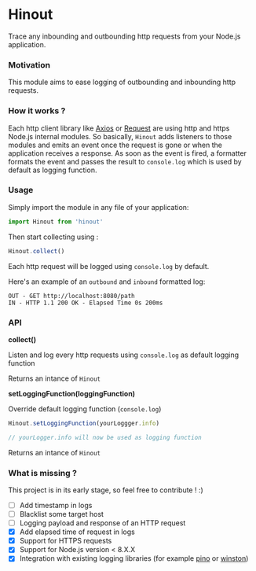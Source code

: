# Hinout
Trace any inbounding and outbounding http requests from your Node.js application.

### Motivation

This module aims to ease logging of outbounding and inbounding http requests.

### How it works ?

Each http client library like [Axios](https://github.com/axios/axios) or [Request](https://github.com/request/request) are using http and https Node.js internal modules.
So basically, `Hinout` adds listeners to those modules and emits an event once the request is gone or when the application receives a response.
As soon as the event is fired, a formatter formats the event and passes the result to `console.log` which is used by default as logging function.

### Usage

Simply import the module in any file of your application:

```js
import Hinout from 'hinout'
```

Then start collecting using :

```js
Hinout.collect()
```

Each http request will be logged using `console.log` by default.

Here's an example of an `outbound` and `inbound` formatted log:
	
	OUT - GET http://localhost:8080/path
	IN - HTTP 1.1 200 OK - Elapsed Time 0s 200ms


### API
**collect()** 

Listen and log every http requests using `console.log` as default logging function

Returns an intance of `Hinout`

**setLoggingFunction(loggingFunction)**


Override default logging function (`console.log`)

```js
Hinout.setLoggingFunction(yourLoggger.info)

// yourLogger.info will now be used as logging function
```
Returns an intance of `Hinout`

### What is missing ?
This project is in its early stage, so feel free to contribute ! :)

- [ ] Add timestamp in logs
- [ ] Blacklist some target host
- [ ] Logging payload and response of an HTTP request
- [X] Add elapsed time of request in logs
- [X] Support for HTTPS requests
- [X] Support for Node.js version < 8.X.X
- [X] Integration with existing logging libraries (for example [pino](https://github.com/pinojs/pino) or [winston](https://github.com/winstonjs/winston))
